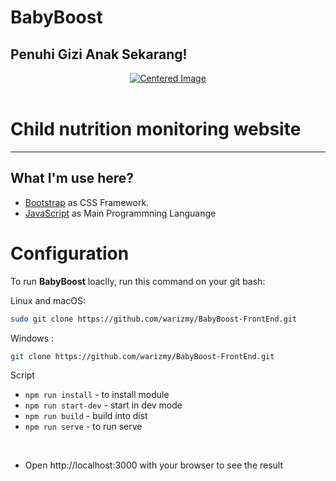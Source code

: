 # BabyBoost
## Penuhi Gizi Anak Sekarang!

<div align="center">
  <a href="https://postimg.cc/KRYGxLQy" target="_blank">
    <img src="https://i.postimg.cc/02YbG0wr/Frame-30.png" alt="Centered Image">
  </a>
</div>
<br>

# Child nutrition monitoring website
---

## What I'm use here?

- [Bootstrap](https://getbootstrap.com/) as CSS Framework.
- [JavaScript](https://en.wikipedia.org/wiki/JavaScript) as Main Programmning Languange

# Configuration

To run **BabyBoost** loaclly, run this command on your git bash:

Linux and macOS:

```bash
sudo git clone https://github.com/warizmy/BabyBoost-FrontEnd.git
```

Windows :

```bash
git clone https://github.com/warizmy/BabyBoost-FrontEnd.git
```

Script
- `npm run install` - to install module
- `npm run start-dev` - start in dev mode
- `npm run build` - build into dist
- `npm run serve` - to run serve
<br>

* Open http://localhost:3000 with your browser to see the result


